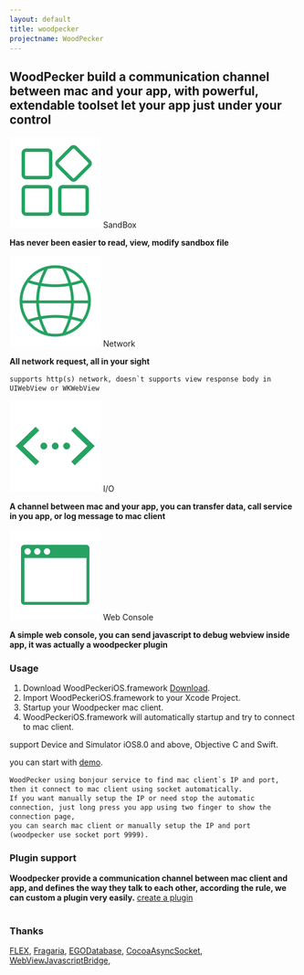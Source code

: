 ```yaml
---
layout: default
title: woodpecker
projectname: WoodPecker
---
```


## WoodPecker build a communication channel between mac and your app, with powerful, extendable toolset let your app just under your control



<div class="index-section">
	<img src="/assets/img/tool_sandbox.png"/> <span>SandBox</span>
</div>

**Has never been easier to read, view, modify sandbox file**

<div class="index-section">
	<img src="/assets/img/tool_network.png"/> <span>Network</span>
</div>

**All network request, all in your sight**
```
supports http(s) network, doesn`t supports view response body in UIWebView or WKWebView
```

<div class="index-section">
	<img src="/assets/img/tool_io.png"/> <span>I/O</span>
</div>
	
**A channel between mac and your app, you can transfer data, call service in you app, or log message to mac client**

<div class="index-section">
	<img src="/assets/img/tool_webconsole.png"/> <span>Web Console</span>
</div>

**A simple web console, you can send javascript to debug webview inside app, it was actually a woodpecker plugin**

<h3 class="index-h3">Usage</h3>

1. Download WoodPeckeriOS.framework [Download](/download.html).
2. Import WoodPeckeriOS.framework to your Xcode Project.
3. Startup your Woodpecker mac client.
4. WoodPeckeriOS.framework will automatically startup and try to connect to mac client. 


support Device and Simulator iOS8.0 and above, Objective C and Swift.

you can start with [demo](/download.html).


```
WoodPecker using bonjour service to find mac client`s IP and port, then it connect to mac client using socket automatically.
If you want manually setup the IP or need stop the automatic connection, just long press you app using two finger to show the connection page,
you can search mac client or manually setup the IP and port (woodpecker use socket port 9999).
```

<h3 class="index-h3">Plugin support</h3>

**Woodpecker provide a communication channel between mac client and app, and defines the way they talk to each other, according the rule, we can custom a plugin very easily.**
[create a plugin](/plugin.html)
<br/>
<br/>



<h3 class="index-h3">Thanks</h3>

<a href="https://github.com/Flipboard/FLEX">FLEX</a>,
<a href="https://github.com/mugginsoft/Fragaria">Fragaria</a>, 
<a href="https://github.com/enormego/egodatabase">EGODatabase</a>, 
<a href="https://github.com/robbiehanson/CocoaAsyncSocket">CocoaAsyncSocket</a>,
<a href="https://github.com/marcuswestin/WebViewJavascriptBridge">WebViewJavascriptBridge</a>, 

 
  





